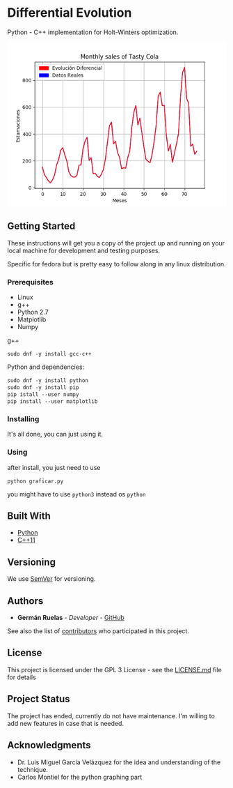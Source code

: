 # Differential Evolution

Python - C++ implementation for Holt-Winters optimization.

![Alt text](figura2.png?raw=true "Title")

## Getting Started

These instructions will get you a copy of the project up and running on your local machine for development and testing purposes.

Specific for fedora but is pretty easy to follow along in any linux distribution.

### Prerequisites

* Linux
* g++
* Python 2.7
* Matplotlib
* Numpy

g++
```
sudo dnf -y install gcc-c++
```

Python and dependencies:
```
sudo dnf -y install python
sudo dnf -y install pip
pip istall --user numpy
pip install --user matplotlib
```

### Installing
It's all done, you can just using it.

### Using
after install, you just need to use
```
python graficar.py
```
you might have to use `python3` instead os `python`

## Built With

* [Python](https://www.python.org/downloads/release/python-2714/)
* [C++11](http://www.cplusplus.com/)


## Versioning

We use [SemVer](http://semver.org/) for versioning. 

## Authors

* **Germán Ruelas** - *Developer* - [GitHub](https://github.com/lgruelas)

See also the list of [contributors](https://github.com/your/project/contributors) who participated in this project.

## License

This project is licensed under the GPL 3 License - see the [LICENSE.md](LICENSE.md) file for details

## Project Status

The project has ended, currently do not have maintenance. I'm willing to add new features in case that is needed.

## Acknowledgments

* Dr. Luis Miguel García Velázquez for the idea and understanding of the technique.
* Carlos Montiel for the python graphing part
